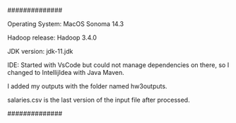 ##############

Operating System: MacOS Sonoma 14.3

Hadoop release: Hadoop 3.4.0

JDK version: jdk-11.jdk

IDE: Started with VsCode but could not manage dependencies on there, so I changed to IntellijIdea with Java Maven.

I added my outputs with the folder named hw3outputs. 

salaries.csv is the last version of the input file after processed.

##############

